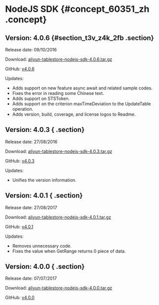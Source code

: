 # NodeJS SDK {#concept_60351_zh .concept}

## Version: 4.0.6 {#section_t3v_z4k_2fb .section}

Release date: 09/10/2016

Download: [aliyun-tablestore-nodejs-sdk-4.0.6.tar.gz](https://docs-aliyun.cn-hangzhou.oss.aliyun-inc.com/assets/attach/60351/cn_zh/1507600726289/aliyun-tablestore-nodejs-sdk-4.0.6.tar.gz) 

GitHub: [v4.0.6](https://github.com/aliyun/aliyun-tablestore-nodejs-sdk/releases/tag/v4.0.6) 

Updates:

-   Adds support on new feature async await and related sample codes.
-   Fixes the error in reading some Chinese text.
-   Adds support on STSToken.
-   Adds support on the criterion maxTimeDeviation to the UpdateTable operation.
-   Adds version, build, coverage, and license logos to Readme.

## Version: 4.0.3 { .section}

Release date: 27/08/2016

Download: [aliyun-tablestore-nodejs-sdk-4.0.3.tar.gz](https://docs-aliyun.cn-hangzhou.oss.aliyun-inc.com/assets/attach/60351/cn_zh/1507600451151/aliyun-tablestore-nodejs-sdk-4.0.3.tar.gz) 

GitHub: [v4.0.3](https://github.com/aliyun/aliyun-tablestore-nodejs-sdk/releases/tag/v4.0.3) 

Updates:

-   Unifies the version information.

## Version: 4.0.1 { .section}

Release date: 27/08/2017

Download: [aliyun-tablestore-nodejs-sdk-4.0.1.tar.gz](https://docs-aliyun.cn-hangzhou.oss.aliyun-inc.com/assets/attach/60351/cn_zh/1507601100934/aliyun-tablestore-nodejs-sdk-4.0.1.tar.gz) 

GitHub: [v4.0.1](https://github.com/aliyun/aliyun-tablestore-nodejs-sdk/releases/tag/v4.0.1) 

Updates:

-   Removes unnecessary code.
-   Fixes the value when GetRange returns 0 piece of data.

## Version: 4.0.0 { .section}

Release date: 07/07/2017

Download: [aliyun-tablestore-nodejs-sdk-4.0.0.tar.gz](https://docs-aliyun.cn-hangzhou.oss.aliyun-inc.com/assets/attach/60351/cn_zh/1507601611810/aliyun-tablestore-nodejs-sdk-4.0.0.tar.gz) 

GitHub: [v4.0.0](https://github.com/aliyun/aliyun-tablestore-nodejs-sdk/releases/tag/v4.0.0) 

